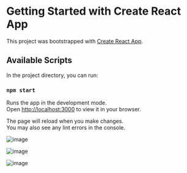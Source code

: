 # Getting Started with Create React App

This project was bootstrapped with [Create React App](https://github.com/facebook/create-react-app).

## Available Scripts

In the project directory, you can run:

### `npm start`

Runs the app in the development mode.\
Open [http://localhost:3000](http://localhost:3000) to view it in your browser.

The page will reload when you make changes.\
You may also see any lint errors in the console.


![image](https://user-images.githubusercontent.com/105685493/227006507-ac726262-90f1-438b-88c7-e57d8151ae32.png)

![image](https://user-images.githubusercontent.com/105685493/227006639-09662bf3-f935-421b-a450-c6b2ccc86fd4.png)

![image](https://user-images.githubusercontent.com/105685493/227006867-ff51d7f7-1b9f-4715-a856-84064c52924b.png)
